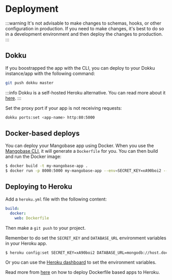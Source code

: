 # Deployment

:::warning
It's not advisable to make changes to schemas, hooks, or other configuration in production. If you need to make changes, it's best to do so in a development environment and then deploy the changes to production.
:::

## Dokku

If you boostrapped the app with the CLI, you can deploy to your Dokku instance/app with the following command:

```bash
git push dokku master
```

:::info
Dokku is a self-hosted Heroku alternative. You can read more about it [here](https://dokku.com).
:::

Set the proxy port if your app is not receiving requests:

```bash
dokku ports:set <app-name> http:80:5000
```

## Docker-based deploys

You can deploy your Mangobase app using Docker. When you use the [Mangobase CLI](/guide/getting-started#starting-a-new-project), it will generate a `Dockerfile` for you. You can then build and run the Docker image:

```bash
$ docker build -t my-mangobase-app .
$ docker run -p 8000:5000 my-mangobase-app --env=SECRET_KEY=xA90boi2 --env=DATABASE_URL=mongodb://host.docker.internal:27017/mangobase-app-db
```

## Deploying to Heroku

Add a `heroku.yml` file with the following content:

```yaml
build:
  docker:
    web: Dockerfile
```

Then make a `git push` to your project.

Remember to do set the `SECRET_KEY` and `DATABASE_URL` environment variables in your Heroku app.

```bash
$ heroku config:set SECRET_KEY=xA90boi2 DATABASE_URL=mongodb://host.docker.internal:27017/mangobase-app-db
```

Or you can use the [Heroku dashboard](https://devcenter.heroku.com/articles/config-vars#using-the-heroku-dashboard) to set the environment variables.

Read more from [here](https://devcenter.heroku.com/articles/build-docker-images-heroku-yml) on how to deploy Dockerfile based apps to Heroku.
